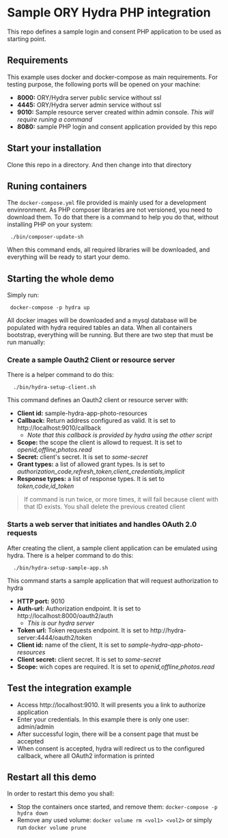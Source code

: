 # Sample ORY Hydra PHP integration

This repo defines a sample login and consent PHP application to be used as
starting point.

## Requirements

This example uses docker and docker-compose as main requirements. For testing
purpose, the following ports will be opened on your machine:

* **8000:** ORY/Hydra server public service without ssl
* **4445:** ORY/Hydra server admin service without ssl
* **9010:** Sample resource server created within admin console. _This will require
  runing a command_
* **8080:** sample PHP login and consent application provided by this repo

## Start your installation

Clone this repo in a directory. And then change into that directory

## Runing containers

The `docker-compose.yml` file provided is mainly used for a development envinronment.
As PHP composer libraries are not versioned, you need to download them. To do
that there is a command to help you do that, without installing PHP on your
system:

```
 ./bin/composer-update-sh
```

When this command ends, all required libraries will be downloaded, and
everything will be ready to start your demo.

## Starting the whole demo

Simply run:

```
 docker-compose -p hydra up
```

All docker images will be downloaded and a mysql database will be populated with
hydra required tables an data. When all containers bootstrap, everything will be
running. But there are two step that must be run manually:

### Create a sample Oauth2 Client or resource server

There is a helper command to do this:

```
  ./bin/hydra-setup-client.sh
```

This command defines an Oauth2 client or resource server with:

* **Client id:** sample-hydra-app-photo-resources
* **Callback:** Return address configured as valid. It is set to http://localhost:9010/callback
  * _Note that this callback is provided by hydra using the other script_
* **Scope:** the scope the client is allowd to request. It is set to
  _openid,offline,photos.read_
* **Secret:** client's secret. It is set to _some-secret_
* **Grant types:** a list of allowed grant types. Is is set to
  _authorization_code,refresh_token,client_credentials,implicit_
* **Response types:** a list of response types. It is set to _token,code,id_token_

> If command is run twice, or more times, it will fail because client with that
> ID exists. You shall delete the previous created client

### Starts a web server that initiates and handles OAuth 2.0 requests

After creating the client, a sample client application can be emulated using hydra.
There is a helper command to do this:

```
  ./bin/hydra-setup-sample-app.sh
```

This command starts a sample application that will request authorization to
hydra

* **HTTP port:** 9010
* **Auth-url:** Authorization endpoint. It is set to http://localhost:8000/oauth2/auth
  * _This is our hydra server_
* **Token url:** Token requests endpoint. It is set to http://hydra-server:4444/oauth2/token
* **Client id:** name of the client, It is set to _sample-hydra-app-photo-resources_
* **Client secret:** client secret. It is set to _some-secret_
* **Scope:** wich copes are required. It is set to _openid,offline,photos.read_


## Test the integration example

* Access http://localhost:9010. It will presents you a link to authorize
  application
* Enter your credentials. In this example there is only one user: admin/admin
* After successful login, there will be a consent page that must be accepted
* When consent is accepted, hydra will redirect us to the configured callback,
  where all OAuth2 information is printed

## Restart all this demo

In order to restart this demo you shall:

* Stop the containers once started, and remove them: `docker-compose -p hydra
  down`
* Remove any used volume: `docker volume rm <vol1> <vol2>` or simply run `docker
  volume prune`



